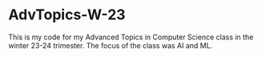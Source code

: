 # AdvTopics-W-23

This is my code for my Advanced Topics in Computer Science class in the winter 23-24 trimester. The focus of the class was AI and ML.
